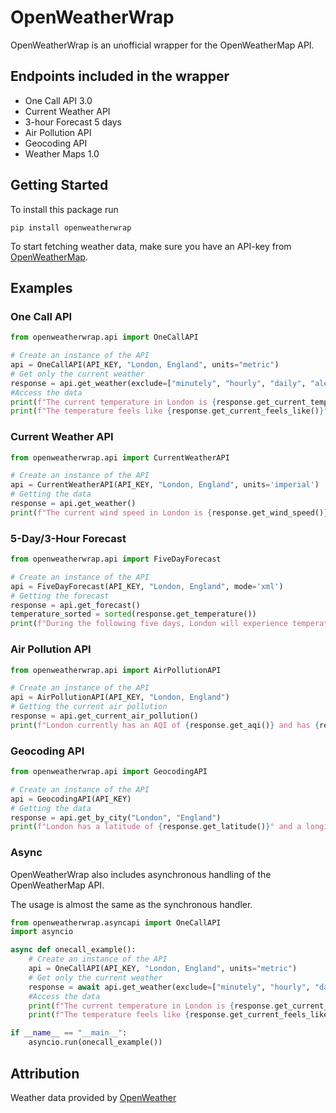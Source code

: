 # OpenWeatherWrap

OpenWeatherWrap is an unofficial wrapper for the OpenWeatherMap API.

## Endpoints included in the wrapper

- One Call API 3.0
- Current Weather API
- 3-hour Forecast 5 days
- Air Pollution API
- Geocoding API
- Weather Maps 1.0

## Getting Started

To install this package run

```shell
pip install openweatherwrap
```

To start fetching weather data, make sure you have an API-key from [OpenWeatherMap](https://openweathermap.org/).

## Examples

### One Call API

```python
from openweatherwrap.api import OneCallAPI

# Create an instance of the API
api = OneCallAPI(API_KEY, "London, England", units="metric")
# Get only the current weather
response = api.get_weather(exclude=["minutely", "hourly", "daily", "alerts"])
#Access the data
print(f"The current temperature in London is {response.get_current_temp()}°C.")
print(f"The temperature feels like {response.get_current_feels_like()}°C")
```

### Current Weather API

```python
from openweatherwrap.api import CurrentWeatherAPI

# Create an instance of the API
api = CurrentWeatherAPI(API_KEY, "London, England", units='imperial')
# Getting the data
response = api.get_weather()
print(f"The current wind speed in London is {response.get_wind_speed()} miles per hour.")
```

### 5-Day/3-Hour Forecast

```python
from openweatherwrap.api import FiveDayForecast

# Create an instance of the API
api = FiveDayForecast(API_KEY, "London, England", mode='xml')
# Getting the forecast
response = api.get_forecast()
temperature_sorted = sorted(response.get_temperature())
print(f"During the following five days, London will experience temperatures from {temperature_sorted[0]} Kelvin to {temperature_sorted[-1]} Kelvin")
```

### Air Pollution API

```python
from openweatherwrap.api import AirPollutionAPI

# Create an instance of the API
api = AirPollutionAPI(API_KEY, "London, England")
# Getting the current air pollution
response = api.get_current_air_pollution()
print(f"London currently has an AQI of {response.get_aqi()} and has {response.get_nitrogen_dioxide()}µg/m³ of NO₂.")
```

### Geocoding API

```python
from openweatherwrap.api import GeocodingAPI

# Create an instance of the API
api = GeocodingAPI(API_KEY)
# Getting the data
response = api.get_by_city("London", "England")
print(f"London has a latitude of {response.get_latitude()}° and a longitude of {response.get_longitude()}°")
```

### Async

OpenWeatherWrap also includes asynchronous handling of the OpenWeatherMap API.

The usage is almost the same as the synchronous handler.

```python
from openweatherwrap.asyncapi import OneCallAPI
import asyncio

async def onecall_example():
    # Create an instance of the API
    api = OneCallAPI(API_KEY, "London, England", units="metric")
    # Get only the current weather
    response = await api.get_weather(exclude=["minutely", "hourly", "daily", "alerts"])
    #Access the data
    print(f"The current temperature in London is {response.get_current_temp()}°C.")
    print(f"The temperature feels like {response.get_current_feels_like()}°C")

if __name__ == "__main__":
    asyncio.run(onecall_example())
```

## Attribution

Weather data provided by [OpenWeather](https://openweathermap.org/)

